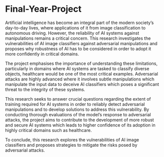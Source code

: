 # Final-Year-Project

Artificial intelligence has become an integral part of the modern society’s day-to-day lives, where applications of it from image classification to autonomous driving. However, the reliability of AI systems against manipulations remains a critical concern. This research investigates the vulnerabilities of AI image classifiers against adversarial manipulations and proposes why robustness of AI has to be considered in order to adopt it more confidently in critical domains.

The project emphasises the importance of understanding these limitations, particularly in domains where AI systems are tasked to classify diverse objects, healthcare would be one of the most critical examples. Adversarial attacks are highly advanced where it involves subtle manipulations which manipulate the input data to deceive AI classifiers which poses a significant threat to the integrity of these systems.

This research seeks to answer crucial questions regarding the extent of training required for AI systems in order to reliably detect adversarial manipulations and to develop solutions to address this vulnerability. By conducting thorough evaluations of the model’s response to adversarial attacks, the project aims to contribute to the development of more robust and secure AI systems which leads to higher confidence of its adoption in highly critical domains such as healthcare.

To conclude, this research explores the vulnerabilities of AI image classifiers and proposes strategies to mitigate the risks posed by adversarial attacks.
 
